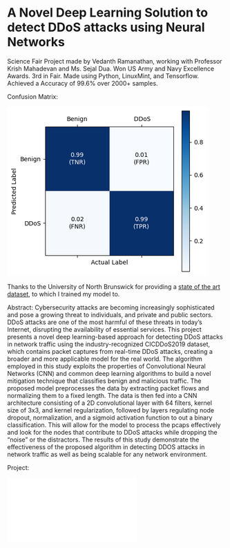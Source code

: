 # A Novel Deep Learning Solution to detect DDoS attacks using Neural Networks
Science Fair Project made by Vedanth Ramanathan, working with Professor Krish Mahadevan and Ms. Sejal Dua. Won US Army and Navy Excellence Awards. 3rd in Fair. Made using Python, LinuxMint, and Tensorflow. Achieved a Accuracy of 99.6% over 2000+ samples.

Confusion Matrix:

![Confusion Matrix](Figure6.png?raw=true)

Thanks to the University of North Brunswick for providing a [state of the art dataset](https://www.unb.ca/cic/datasets/ddos-2019.html), to which I trained my model to.

Abstract: Cybersecurity attacks are becoming increasingly sophisticated and pose a growing threat to individuals, and private and public sectors. DDoS attacks are one of the most harmful of these threats in today’s Internet, disrupting the availability of essential services. This project presents a novel deep learning-based approach for detecting DDoS attacks in network traffic using the industry-recognized CICDDoS2019 dataset, which contains packet captures from real-time DDoS attacks, creating a broader and more applicable model for the real world. The algorithm employed in this study exploits the properties of Convolutional Neural Networks (CNN) and common deep learning algorithms to build a novel mitigation technique that classifies benign and malicious traffic. The proposed model preprocesses the data by extracting packet flows and normalizing them to a fixed length. The data is then fed into a CNN architecture consisting of a 2D convolutional layer with 64 filters, kernel size of 3x3, and kernel regularization, followed by layers regulating node dropout, normalization, and a sigmoid activation function to out a binary classification. This will allow for the model to process the pcaps effectively and look for the nodes that contribute to DDoS attacks while dropping the “noise” or the distractors. The results of this study demonstrate the effectiveness of the proposed algorithm in detecting DDOS attacks in network traffic as well as being scalable for any network environment. 

Project:

![Project pdf](ScienceFair2023Presentation.pdf?raw=true)


